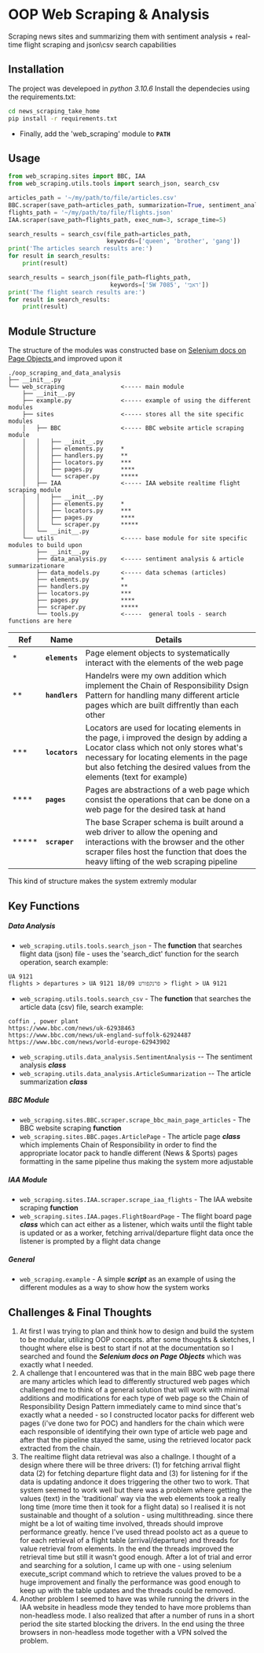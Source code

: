 # OOP Web Scraping & Analysis
Scraping news sites and summarizing them with sentiment analysis + real-time flight scraping and json\csv search capabilities


## Installation
The project was develepoed in _python 3.10.6_
Install the dependecies using the requirements.txt:
```sh
cd news_scraping_take_home
pip install -r requirements.txt
```
* Finally, add the 'web_scraping' module to **`PATH`**



## Usage
```python
from web_scraping.sites import BBC, IAA
from web_scraping.utils.tools import search_json, search_csv

articles_path = '~/my/path/to/file/articles.csv'
BBC.scraper(save_path=articles_path, summarization=True, sentiment_analysis=True)
flights_path = '~/my/path/to/file/flights.json'
IAA.scraper(save_path=flights_path, exec_num=3, scrape_time=5)

search_results = search_csv(file_path=articles_path, 
                            keywords=['queen', 'brother', 'gang'])
print('The articles search results are:')
for result in search_results:
    print(result)

search_results = search_json(file_path=flights_path, 
                             keywords=['5W 7085', 'דאבי'])
print('The flight search results are:')
for result in search_results:
    print(result)
```




## Module Structure
The structure of the modules was constructed base on [Selenium docs on Page Objects ](https://selenium-python.readthedocs.io/page-objects.html#page-elements) and improved upon it
```
./oop_scraping_and_data_analysis
├── __init__.py
└── web_scraping                <----- main module
    ├── __init__.py
    ├── example.py              <----- example of using the different modules
    ├── sites                   <----- stores all the site specific modules
    │   ├── BBC                 <----- BBC website article scraping module
    │   │   ├── __init__.py      
    │   │   ├── elements.py     *
    │   │   ├── handlers.py     **
    │   │   ├── locators.py     ***
    │   │   ├── pages.py        ****
    │   │   └── scraper.py      *****
    │   ├── IAA                 <----- IAA website realtime flight scraping module
    │   │   ├── __init__.py
    │   │   ├── elements.py     *
    │   │   ├── locators.py     ***
    │   │   ├── pages.py        ****
    │   │   └── scraper.py      *****
    │   └── __init__.py
    └── utils                   <----- base module for site specific modules to build upon
        ├── __init__.py
        ├── data_analysis.py    <----- sentiment analysis & article summarizationare 
        ├── data_models.py      <----- data schemas (articles)
        ├── elements.py         *
        ├── handlers.py         **
        ├── locators.py         ***
        ├── pages.py            ****
        ├── scraper.py          *****
        └── tools.py            <-----  general tools - search functions are here
```
| Ref | Name | Details |
| ------| ------ | ------ |
|*| **`elements`** | Page element objects to systematically interact with the elements of the web page|
|**| **`handlers`** |Handelrs were my own addition which implement the Chain of Responsibility Dsign Pattern for handling many different article pages which are built diffrently than each other|
| *** | **`locators`** | Locators are used for locating elements in the page, i improved the design by adding a Locator class which not only stores what's necessary for locating elements in the page but also fetching the desired values from the elements (text for example) |
| **** | **`pages`** | Pages are abstractions of a web page which consist the operations that can be done on a web page for the desired task at hand  |
|  ***** | **`scraper`** | The base Scraper schema is built around a web driver to allow the opening and interactions with the browser and the other scraper files host the function that does the heavy lifting of the web scraping pipeline |
This kind of structure makes the system extremly modular


## Key Functions
##### Data Analysis
-  `web_scraping.utils.tools.search_json` - The **function** that searches flight data (json) file - uses the 'search_dict' function for the search operation, search example:
```
UA 9121
flights > departures > UA 9121 פרנקפורט 18/09 > flight > UA 9121
```
-  `web_scraping.utils.tools.search_csv` - The **function** that searches the article data (csv) file, search example: 
```
coffin , power plant
https://www.bbc.com/news/uk-62938463
https://www.bbc.com/news/uk-england-suffolk-62924487
https://www.bbc.com/news/world-europe-62943902
```


- `web_scraping.utils.data_analysis.SentimentAnalysis` -- The sentiment analysis ***class***
- `web_scraping.utils.data_analysis.ArticleSummarization` -- The article summarization ***class***
##### BBC Module
- `web_scraping.sites.BBC.scraper.scrape_bbc_main_page_articles` - The BBC website scraping **function**
- `web_scraping.sites.BBC.pages.ArticlePage` - The article page ***class*** which implements Chain of Responsibility in order to find the appropriate locator pack to handle different (News & Sports) pages formatting in the same pipeline thus making the system more adjustable
##### IAA Module
- `web_scraping.sites.IAA.scraper.scrape_iaa_flights` - The IAA website scraping **function**
- `web_scraping.sites.IAA.pages.FlightBoardPage` - The flight board page ***class*** which can act either as a listener, which waits until the flight table is updated or as a worker, fetching arrival/departure flight data once the listener is prompted by a flight data change
##### General
- `web_scraping.example` - A simple **_script_** as an example of using the different modules as a way to show how the system works



## Challenges & Final Thoughts
1. At first I was trying to plan and think how to design and build the system to be modular, utilizing OOP concepts. after some thoughts & sketches, I thought where else is best to start if not at the documentation so I searched and found the ***Selenium docs on Page Objects*** which was exactly what I needed.
2. A challenge that I encountered was that in the main BBC web page there are many articles which lead to differently structured web pages which challenged me to think of a general solution that will work with minimal additions and modifications for each type of web page so the Chain of Responsibility Design Pattern immediately came to mind since that's exactly what a needed - so I constructed locator packs for different web pages (i've done two for POC) and handlers for the chain which were each responsible of identifying their own type of article web page and after that the pipeline stayed the same, using the retrieved locator pack extracted from the chain.
3. The realtime flight data retrieval was also a challnge. I thought of a design where there will be three drivers: (1) for fetching arrival flight data (2) for fetching departure flight data and (3) for listening for if the data is updating andonce it does triggering the other two to work. That system seemed to work well but there was a problem where getting the values (text) in the 'traditional' way via the web elements took a really long time (more time then it took for a flight data) so I realised it is not sustainable and thought of a solution - using multithreading. since there might be a lot of waiting time involved, threads should improve performance greatly. hence I've used thread poolsto act as a queue to for each retrieval of a flight table (arrival/departure) and threads for value retrieval from elements. In the end the threads improved the retrieval time but still it wasn't good enough. After a lot of trial and error and searching for a solution, I came up with one - using selenium execute_script command which to retrieve the values proved to be a huge improvement and finally the performance was good enough to keep up with the table updates and the threads could be removed.
4. Another problem I seemed to have was while running the drivers in the IAA website in headless mode they tended to have more problems than non-headless mode. I also realized that after a number of runs in a short period the site started blocking the drivers. In the end using the three browsers in non-headless mode together with a VPN solved the problem.


